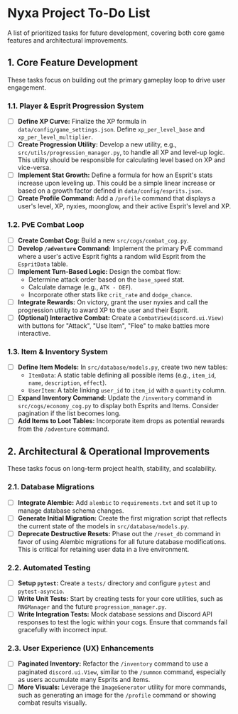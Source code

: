 # Nyxa Project To-Do List

A list of prioritized tasks for future development, covering both core game features and architectural improvements.

## 1. Core Feature Development

These tasks focus on building out the primary gameplay loop to drive user engagement.

### 1.1. Player & Esprit Progression System

-   [ ] **Define XP Curve:** Finalize the XP formula in `data/config/game_settings.json`. Define `xp_per_level_base` and `xp_per_level_multiplier`.
-   [ ] **Create Progression Utility:** Develop a new utility, e.g., `src/utils/progression_manager.py`, to handle all XP and level-up logic. This utility should be responsible for calculating level based on XP and vice-versa.
-   [ ] **Implement Stat Growth:** Define a formula for how an Esprit's stats increase upon leveling up. This could be a simple linear increase or based on a growth factor defined in `data/config/esprits.json`.
-   [ ] **Create Profile Command:** Add a `/profile` command that displays a user's level, XP, nyxies, moonglow, and their active Esprit's level and XP.

### 1.2. PvE Combat Loop

-   [ ] **Create Combat Cog:** Build a new `src/cogs/combat_cog.py`.
-   [ ] **Develop `/adventure` Command:** Implement the primary PvE command where a user's active Esprit fights a random wild Esprit from the `EspritData` table.
-   [ ] **Implement Turn-Based Logic:** Design the combat flow:
    -   Determine attack order based on the `base_speed` stat.
    -   Calculate damage (e.g., `ATK - DEF`).
    -   Incorporate other stats like `crit_rate` and `dodge_chance`.
-   [ ] **Integrate Rewards:** On victory, grant the user nyxies and call the progression utility to award XP to the user and their Esprit.
-   [ ] **(Optional) Interactive Combat:** Create a `CombatView(discord.ui.View)` with buttons for "Attack", "Use Item", "Flee" to make battles more interactive.

### 1.3. Item & Inventory System

-   [ ] **Define Item Models:** In `src/database/models.py`, create two new tables:
    -   `ItemData`: A static table defining all possible items (e.g., `item_id`, `name`, `description`, `effect`).
    -   `UserItem`: A table linking `user_id` to `item_id` with a `quantity` column.
-   [ ] **Expand Inventory Command:** Update the `/inventory` command in `src/cogs/economy_cog.py` to display both Esprits and Items. Consider pagination if the list becomes long.
-   [ ] **Add Items to Loot Tables:** Incorporate item drops as potential rewards from the `/adventure` command.

## 2. Architectural & Operational Improvements

These tasks focus on long-term project health, stability, and scalability.

### 2.1. Database Migrations

-   [ ] **Integrate Alembic:** Add `alembic` to `requirements.txt` and set it up to manage database schema changes.
-   [ ] **Generate Initial Migration:** Create the first migration script that reflects the current state of the models in `src/database/models.py`.
-   [ ] **Deprecate Destructive Resets:** Phase out the `/reset_db` command in favor of using Alembic migrations for all future database modifications. This is critical for retaining user data in a live environment.

### 2.2. Automated Testing

-   [ ] **Setup `pytest`:** Create a `tests/` directory and configure `pytest` and `pytest-asyncio`.
-   [ ] **Write Unit Tests:** Start by creating tests for your core utilities, such as `RNGManager` and the future `progression_manager.py`.
-   [ ] **Write Integration Tests:** Mock database sessions and Discord API responses to test the logic within your cogs. Ensure that commands fail gracefully with incorrect input.

### 2.3. User Experience (UX) Enhancements

-   [ ] **Paginated Inventory:** Refactor the `/inventory` command to use a paginated `discord.ui.View`, similar to the `/summon` command, especially as users accumulate many Esprits and items.
-   [ ] **More Visuals:** Leverage the `ImageGenerator` utility for more commands, such as generating an image for the `/profile` command or showing combat results visually.